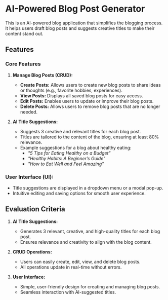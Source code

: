 # AI-Powered Blog Post Generator

This is an AI-powered blog application that simplifies the blogging process. It helps users draft blog posts and suggests creative titles to make their content stand out.

## Features

### **Core Features**

1. **Manage Blog Posts (CRUD):**
   - **Create Posts:** Allows users to create new blog posts to share ideas or thoughts (e.g., favorite hobbies, experiences).
   - **View Posts:** Displays all saved blog posts for easy access.
   - **Edit Posts:** Enables users to update or improve their blog posts.
   - **Delete Posts:** Allows users to remove blog posts that are no longer needed.

2. **AI Title Suggestions:**
   - Suggests 3 creative and relevant titles for each blog post.
   - Titles are tailored to the content of the blog, ensuring at least 80% relevance.
   - Example suggestions for a blog about healthy eating:
     - *"5 Tips for Eating Healthy on a Budget"*
     - *"Healthy Habits: A Beginner’s Guide"*
     - *"How to Eat Well and Feel Amazing"*

### **User Interface (UI):**
- Title suggestions are displayed in a dropdown menu or a modal pop-up.
- Intuitive editing and saving options for smooth user experience.

## Evaluation Criteria

1. **AI Title Suggestions:**
   - Generates 3 relevant, creative, and high-quality titles for each blog post.
   - Ensures relevance and creativity to align with the blog content.

2. **CRUD Operations:**
   - Users can easily create, edit, view, and delete blog posts.
   - All operations update in real-time without errors.

3. **User Interface:**
   - Simple, user-friendly design for creating and managing blog posts.
   - Seamless interaction with AI-suggested titles.

